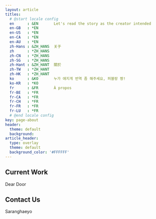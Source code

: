 ```yaml
---
layout: article
titles:
  # @start locale config
  en      : &EN       Let's read the story as the creator intended
  en-GB   : *EN
  en-US   : *EN
  en-CA   : *EN
  en-AU   : *EN
  zh-Hans : &ZH_HANS  关于
  zh      : *ZH_HANS
  zh-CN   : *ZH_HANS
  zh-SG   : *ZH_HANS
  zh-Hant : &ZH_HANT  關於
  zh-TW   : *ZH_HANT
  zh-HK   : *ZH_HANT
  ko      : &KO       누가 애지게 번역 좀 해주세요, 퍼블랑 짱!
  ko-KR   : *KO
  fr      : &FR       À propos
  fr-BE   : *FR
  fr-CA   : *FR
  fr-CH   : *FR
  fr-FR   : *FR
  fr-LU   : *FR
  # @end locale config
key: page-about
header:
  theme: default
  background: 
article_header:
  type: overlay
  theme: default
  background_color: '#FFFFFF'
---
```


## Current Work
Dear Door

## Contact Us
Saranghaeyo